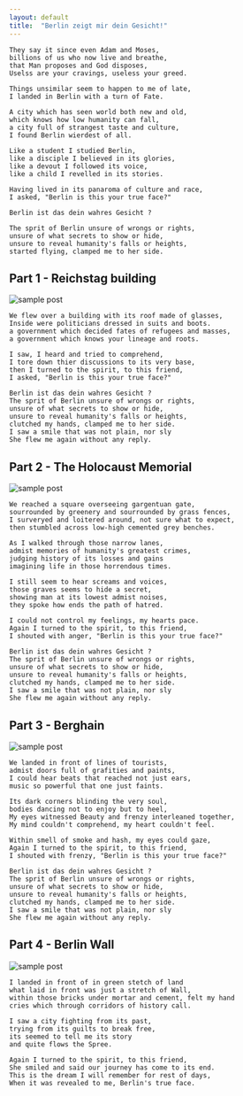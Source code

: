 ```yaml
---
layout: default
title:  "Berlin zeigt mir dein Gesicht!"
---
```


    They say it since even Adam and Moses,
    billions of us who now live and breathe,
    that Man proposes and God disposes,
    Uselss are your cravings, useless your greed.

    Things unsimilar seem to happen to me of late,
    I landed in Berlin with a turn of Fate.

    A city which has seen world both new and old,
    which knows how low humanity can fall, 
    a city full of strangest taste and culture,
    I found Berlin wierdest of all.

    Like a student I studied Berlin,
    like a disciple I believed in its glories,
    like a devout I followed its voice,
    like a child I revelled in its stories.

    Having lived in its panaroma of culture and race,
    I asked, "Berlin is this your true face?"

    Berlin ist das dein wahres Gesicht ?

    The sprit of Berlin unsure of wrongs or rights,
    unsure of what secrets to show or hide,
    unsure to reveal humanity's falls or heights,
    started flying, clamped me to her side.

## Part 1 - Reichstag building

![sample post]({{site.baseurl}}/images/reistag.jpg)

	We flew over a building with its roof made of glasses,
    Inside were politicians dressed in suits and boots.
	a government which decided fates of refugees and masses,
	a government which knows your lineage and roots.
	
    I saw, I heard and tried to comprehend,
    I tore down thier discussions to its very base,
    then I turned to the spirit, to this friend, 
    I asked, "Berlin is this your true face?"

    Berlin ist das dein wahres Gesicht ?
    The sprit of Berlin unsure of wrongs or rights,
    unsure of what secrets to show or hide,
    unsure to reveal humanity's falls or heights,
    clutched my hands, clamped me to her side.
    I saw a smile that was not plain, nor sly
	She flew me again without any reply.

## Part 2 - The Holocaust Memorial

![sample post]({{site.baseurl}}/images/jews.jpg)

    We reached a square overseeing gargentuan gate,
    sourrounded by greenery and sourrounded by grass fences,
	I surveryed and loitered around, not sure what to expect,
	then stumbled across low-high cemented grey benches.

	As I walked through those narrow lanes,
    admist memories of humanity's greatest crimes,
    judging history of its losses and gains
    imagining life in those horrendous times.

    I still seem to hear screams and voices,
    those graves seems to hide a secret,
    showing man at its lowest admist noises,
	they spoke how ends the path of hatred.

    I could not control my feelings, my hearts pace.
	Again I turned to the spirit, to this friend, 
    I shouted with anger, "Berlin is this your true face?"

	Berlin ist das dein wahres Gesicht ?
    The sprit of Berlin unsure of wrongs or rights,
    unsure of what secrets to show or hide,
    unsure to reveal humanity's falls or heights,
    clutched my hands, clamped me to her side.
    I saw a smile that was not plain, nor sly
	She flew me again without any reply.

## Part 3 - Berghain

![sample post]({{site.baseurl}}/images/berghain.jpeg)

	We landed in front of lines of tourists,
	admist doors full of grafities and paints,
    I could hear beats that reached not just ears,
    music so powerful that one just faints.

	Its dark corners blinding the very soul,
    bodies dancing not to enjoy but to heel,
	My eyes witnessed Beauty and frenzy interleaned together, 
	My mind couldn't comprehend, my heart couldn't feel.

	Within smell of smoke and hash, my eyes could gaze,
	Again I turned to the spirit, to this friend, 
    I shouted with frenzy, "Berlin is this your true face?"

	Berlin ist das dein wahres Gesicht ?
    The sprit of Berlin unsure of wrongs or rights,
    unsure of what secrets to show or hide,
    unsure to reveal humanity's falls or heights,
    clutched my hands, clamped me to her side.
    I saw a smile that was not plain, nor sly
	She flew me again without any reply.


## Part 4 - Berlin Wall
	
![sample post]({{site.baseurl}}/images/wall.jpeg)

	I landed in front of in green stetch of land 
	what laid in front was just a stretch of Wall,
	within those bricks under mortar and cement, felt my hand
    cries which through corridors of history call.
	
    I saw a city fighting from its past, 
    trying from its guilts to break free,
    its seemed to tell me its story
    and quite flows the Spree. 
	
	Again I turned to the spirit, to this friend, 
    She smiled and said our journey has come to its end.
    This is the dream I will remember for rest of days,
	When it was revealed to me, Berlin's true face.
	

